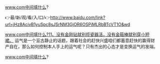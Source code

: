 www.com中间填什么?

👉最/新/观/看/入/口/👉http://www.baidu.com/link?url=jHz8AcivB1yuSpc8sJSrNM3GjOR6OSPiMLRbBTcVT1O&wd

www.com中间填什么?11、没有金刚钻就别揽瓷器活，没有金箍棒就别穿小短裙。
	运气是一个亘古静止的话题，跟着社会的赶快兴盛咱们都蓄意赶快的赢得财产自在，那么如何控制本人手上的运气呢？只有杰出的心态才是变换运气的发端。


www.com中间填什么?
